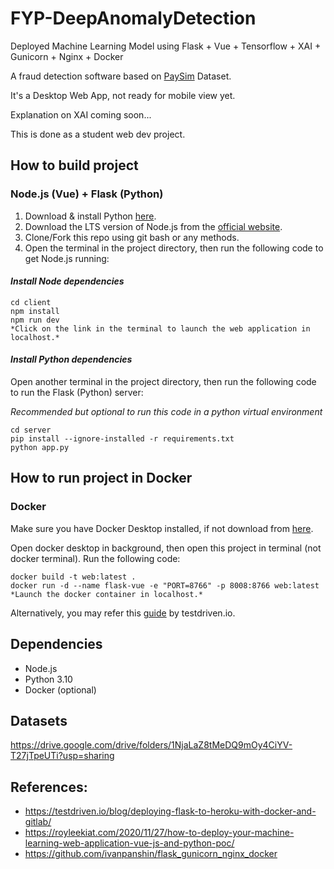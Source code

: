 # FYP-DeepAnomalyDetection
Deployed Machine Learning Model using Flask + Vue + Tensorflow + XAI + Gunicorn + Nginx + Docker

A fraud detection software based on <a href ="https://github.com/EdgarLopezPhD/PaySim" target="blank"> PaySim</a> Dataset.

It's a Desktop Web App, not ready for mobile view yet.

Explanation on XAI coming soon...

This is done as a student web dev project.

## How to build project
### Node.js (Vue) + Flask (Python)
1. Download & install Python <a href ="https://www.python.org/downloads/" target="blank"> here</a>.
2. Download the LTS version of Node.js from the <a href ="https://nodejs.org/en/download" target="blank">  official website</a>.
3. Clone/Fork this repo using git bash or any methods.
4. Open the terminal in the project directory, then run the following code to get Node.js running:

#### *Install Node dependencies*
```
cd client
npm install
npm run dev
*Click on the link in the terminal to launch the web application in localhost.*
```

#### *Install Python dependencies*

Open another terminal in the project directory, then run the following code to run the Flask (Python) server:

*Recommended but optional to run this code in a python virtual environment*
```
cd server
pip install --ignore-installed -r requirements.txt
python app.py
```

## How to run project in Docker
### Docker 
Make sure you have Docker Desktop installed, if not download from <a href ="https://www.docker.com/products/docker-desktop/" target="blank"> here</a>.

Open docker desktop in background, then open this project in terminal (not docker terminal). Run the following code:
```
docker build -t web:latest .
docker run -d --name flask-vue -e "PORT=8766" -p 8008:8766 web:latest
*Launch the docker container in localhost.*
```
Alternatively, you may refer this <a href ="https://testdriven.io/blog/deploying-flask-to-heroku-with-docker-and-gitlab/" target="blank"> guide</a> by testdriven.io.


## Dependencies
- Node.js 
- Python 3.10
- Docker (optional)

## Datasets
https://drive.google.com/drive/folders/1NjaLaZ8tMeDQ9mOy4CiYV-T27jTpeUTi?usp=sharing

## References:
- https://testdriven.io/blog/deploying-flask-to-heroku-with-docker-and-gitlab/
- https://royleekiat.com/2020/11/27/how-to-deploy-your-machine-learning-web-application-vue-js-and-python-poc/
- https://github.com/ivanpanshin/flask_gunicorn_nginx_docker
